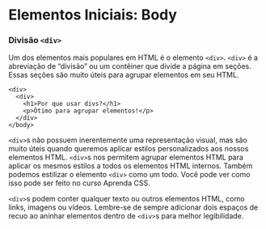 # Elementos Iniciais: Body

### Divisão `<div>`

Um dos elementos mais populares em HTML é o elemento `<div>`. `<div>` é a abreviação de “divisão” ou um contêiner que divide a página em seções. Essas seções são muito úteis para agrupar elementos em seu HTML.

```
<div>
  <div>
    <h1>Por que usar divs?</h1>
    <p>Ótimo para agrupar elementos!</p>
  </div>
</body>
```

`<div>`s não possuem inerentemente uma representação visual, mas são muito úteis quando queremos aplicar estilos personalizados aos nossos elementos HTML. `<div>`s nos permitem agrupar elementos HTML para aplicar os mesmos estilos a todos os elementos HTML internos. Também podemos estilizar o elemento `<div>` como um todo. Você pode ver como isso pode ser feito no curso Aprenda CSS.

`<div>`s podem conter qualquer texto ou outros elementos HTML, como links, imagens ou vídeos. Lembre-se de sempre adicionar dois espaços de recuo ao aninhar elementos dentro de `<div>`s para melhor legibilidade.
